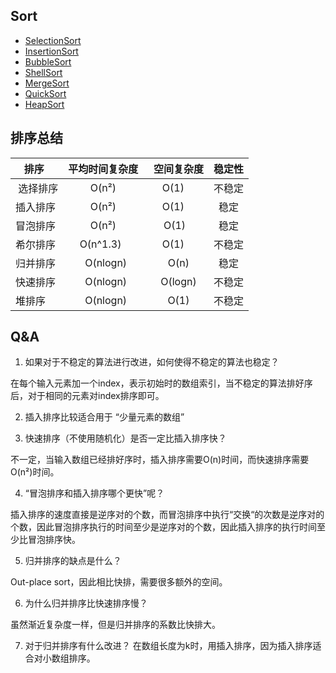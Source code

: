 ## Sort

* [SelectionSort](https://github.com/steveLauwh/Data-Structures-And-Algorithms/tree/master/Sort/SelectionSort)
* [InsertionSort](https://github.com/steveLauwh/Data-Structures-And-Algorithms/tree/master/Sort/InsertionSort)
* [BubbleSort](https://github.com/steveLauwh/Data-Structures-And-Algorithms/tree/master/Sort/BubbleSort)
* [ShellSort](https://github.com/steveLauwh/Data-Structures-And-Algorithms/tree/master/Sort/ShellSort)
* [MergeSort](https://github.com/steveLauwh/Data-Structures-And-Algorithms/tree/master/Sort/MergeSort)
* [QuickSort](https://github.com/steveLauwh/Data-Structures-And-Algorithms/tree/master/Sort/QuickSort)
* [HeapSort](https://github.com/steveLauwh/Data-Structures-And-Algorithms/tree/master/Sort/HeapSort)

## 排序总结

| 排序    | 平均时间复杂度    |  空间复杂度 |  稳定性 |
| --------| :-----:         | :-----:  | :-----:  |  
| 选择排序 | O(n²)    | O(1)            | 不稳定 |
| 插入排序 | O(n²)    | O(1)            | 稳定 |
| 冒泡排序 | O(n²)    | O(1)             | 稳定 |
| 希尔排序 | O(n^1.3)     | O(1)            | 不稳定 |
| 归并排序 | O(nlogn) | O(n)| 稳定 |
| 快速排序 | O(nlogn) | O(logn)          | 不稳定 |
| 堆排序   | O(nlogn) | O(1) | 不稳定 |

## Q&A

1. 如果对于不稳定的算法进行改进，如何使得不稳定的算法也稳定？

在每个输入元素加一个index，表示初始时的数组索引，当不稳定的算法排好序后，对于相同的元素对index排序即可。

2. 插入排序比较适合用于 “少量元素的数组”

3. 快速排序（不使用随机化）是否一定比插入排序快？

不一定，当输入数组已经排好序时，插入排序需要O(n)时间，而快速排序需要O(n²)时间。

4. “冒泡排序和插入排序哪个更快”呢？

插入排序的速度直接是逆序对的个数，而冒泡排序中执行“交换“的次数是逆序对的个数，因此冒泡排序执行的时间至少是逆序对的个数，因此插入排序的执行时间至少比冒泡排序快。

5. 归并排序的缺点是什么？

Out-place sort，因此相比快排，需要很多额外的空间。

6. 为什么归并排序比快速排序慢？

虽然渐近复杂度一样，但是归并排序的系数比快排大。

7. 对于归并排序有什么改进？
在数组长度为k时，用插入排序，因为插入排序适合对小数组排序。


